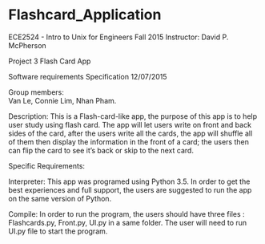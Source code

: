 # Flashcard_Application


ECE2524 - Intro to Unix for Engineers 
Fall 2015 
Instructor: David P. McPherson


Project 3
Flash Card App

Software requirements Specification
12/07/2015


Group members:		
Van Le, Connie Lim, Nhan Pham.



Description:
This is a Flash-card-like app, the purpose of this app is to help user study using flash card. The app will let users write on front and back sides of the card, after the users write all the cards, the app will shuffle all of them then display the information in the front of a card; the users then can flip the card to see it’s back or skip to the next card.

Specific Requirements:

Interpreter: 
This app was programed using Python 3.5. In order to get the best experiences and full support, the users are suggested to run the app on the same version of Python.

Compile: 
In order to run the program, the users should have three files : Flashcards.py, Front.py, UI.py in a same folder. The user will need to run UI.py file to start the program.






